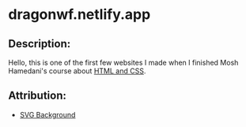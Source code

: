 # dragonwf.netlify.app

## Description:

Hello, this is one of the first few websites I made when I finished Mosh Hamedani's
course about [HTML and CSS](https://codewithmosh.com/p/the-ultimate-html-css).

## Attribution:

- [SVG Background](https://www.svgbackgrounds.com/)
